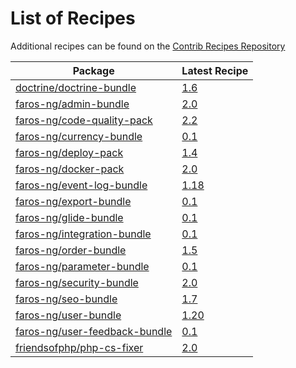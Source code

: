 # List of Recipes

Additional recipes can be found on the [Contrib Recipes Repository](https://github.com/symfony/recipes-contrib/blob/flex/main/RECIPES.md)

| Package | Latest Recipe |
| --- | --- |
| [doctrine/doctrine-bundle](https://packagist.org/packages/doctrine/doctrine-bundle) | [1.6](doctrine/doctrine-bundle/1.6) |
| [faros-ng/admin-bundle](https://packagist.org/packages/faros-ng/admin-bundle) | [2.0](faros-ng/admin-bundle/2.0) |
| [faros-ng/code-quality-pack](https://packagist.org/packages/faros-ng/code-quality-pack) | [2.2](faros-ng/code-quality-pack/2.2) |
| [faros-ng/currency-bundle](https://packagist.org/packages/faros-ng/currency-bundle) | [0.1](faros-ng/currency-bundle/0.1) |
| [faros-ng/deploy-pack](https://packagist.org/packages/faros-ng/deploy-pack) | [1.4](faros-ng/deploy-pack/1.4) |
| [faros-ng/docker-pack](https://packagist.org/packages/faros-ng/docker-pack) | [2.0](faros-ng/docker-pack/2.0) |
| [faros-ng/event-log-bundle](https://packagist.org/packages/faros-ng/event-log-bundle) | [1.18](faros-ng/event-log-bundle/1.18) |
| [faros-ng/export-bundle](https://packagist.org/packages/faros-ng/export-bundle) | [0.1](faros-ng/export-bundle/0.1) |
| [faros-ng/glide-bundle](https://packagist.org/packages/faros-ng/glide-bundle) | [0.1](faros-ng/glide-bundle/0.1) |
| [faros-ng/integration-bundle](https://packagist.org/packages/faros-ng/integration-bundle) | [0.1](faros-ng/integration-bundle/0.1) |
| [faros-ng/order-bundle](https://packagist.org/packages/faros-ng/order-bundle) | [1.5](faros-ng/order-bundle/1.5) |
| [faros-ng/parameter-bundle](https://packagist.org/packages/faros-ng/parameter-bundle) | [0.1](faros-ng/parameter-bundle/0.1) |
| [faros-ng/security-bundle](https://packagist.org/packages/faros-ng/security-bundle) | [2.0](faros-ng/security-bundle/2.0) |
| [faros-ng/seo-bundle](https://packagist.org/packages/faros-ng/seo-bundle) | [1.7](faros-ng/seo-bundle/1.7) |
| [faros-ng/user-bundle](https://packagist.org/packages/faros-ng/user-bundle) | [1.20](faros-ng/user-bundle/1.20) |
| [faros-ng/user-feedback-bundle](https://packagist.org/packages/faros-ng/user-feedback-bundle) | [0.1](faros-ng/user-feedback-bundle/0.1) |
| [friendsofphp/php-cs-fixer](https://packagist.org/packages/friendsofphp/php-cs-fixer) | [2.0](friendsofphp/php-cs-fixer/2.0) |